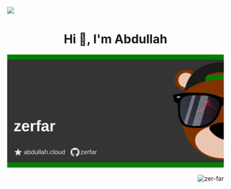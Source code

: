 ![](https://hit.yhype.me/github/profile?user_id=73560425)
<h1 align="center">Hi 👋, I'm Abdullah</h1>

![Assett](asset.png "Asset")

[//]: # (<p align="center"> <img src="https://komarev.com/ghpvc/?username=zer-far&label=Profile%20views&color=0e75b6&style=flat" alt="zer-far" /> </p>)

[//]: # (<p>&nbsp;<img align="left" src="https://github-readme-stats.vercel.app/api?username=zer-far&show_icons=true&locale=en" alt="zer-far" /></p>)

<p><img align="right" src="https://github-readme-streak-stats.herokuapp.com/?user=zer-far&" alt="zer-far" /></p>
